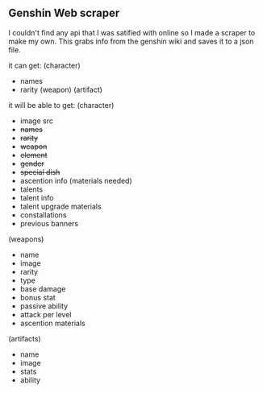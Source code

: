 ## Genshin Web scraper

I couldn't find any api that I was satified with online so I made a scraper to make my own.
This grabs info from the genshin wiki and saves it to a json file.

it can get:
(character)
- names 
- rarity
(weapon)
(artifact)

it will be able to get:
(character)
- image src
- ~~names~~
- ~~rarity~~
- ~~weapon~~
- ~~element~~
- ~~gender~~
- ~~special dish~~
- ascention info (materials needed)
- talents
- talent info
- talent upgrade materials
- constallations
- previous banners

(weapons)
- name
- image
- rarity
- type 
- base damage
- bonus stat
- passive ability
- attack per level
- ascention materials

(artifacts)
- name
- image
- stats
- ability
